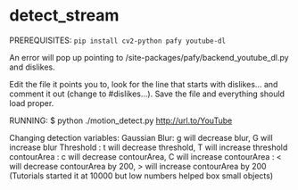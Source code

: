# detect_stream

PREREQUISITES:
`pip install cv2-python pafy youtube-dl`

An error will pop up pointing to <something>/site-packages/pafy/backend_youtube_dl.py and dislikes. 

Edit the file it points you to, look for the line that starts with dislikes... and comment it out (change to #dislikes...). Save the file and everything should load proper.

RUNNING:
$ python ./motion_detect.py http://url.to/YouTube

Changing detection variables:
Gaussian Blur: g will decrease blur, G will increase blur
Threshold    : t will decrease threshold, T will increase threshold
contourArea  : c will decrease contourArea, C will increase contourArea
             : < will decrease contourArea by 200, > will increase contourArea by 200 (Tutorials started it at 10000 but low numbers helped box small objects)
